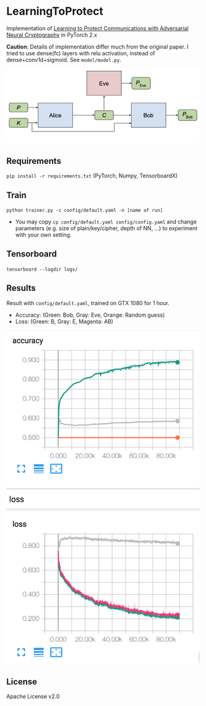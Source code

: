 # LearningToProtect
Implementation of [Learning to Protect Communications with Adversarial Neural Cryptography](https://arxiv.org/abs/1610.06918) in PyTorch 2.x

**Caution**: Details of implementation differ much from the original paper. I tried to use dense(fc) layers with relu activation, instead of dense+conv1d+sigmoid. See `model/model.py`.

![](./assets/symm.png)

## Requirements

`pip install -r requirements.txt` (PyTorch, Numpy, TensorboardX)

## Train

`python trainer.py -c config/default.yaml -n [name of run]`

- You may copy `cp config/default.yaml config/config.yaml` and change parameters (e.g. size of plain/key/cipher, depth of NN, …) to experiment with your own setting.

## Tensorboard

`tensorboard --logdir logs/`

## Results

Result with `config/default.yaml`, trained on GTX 1080 for 1 hour.

- Accuracy: (Green: Bob, Gray: Eve, Orange: Random guess)
- Loss: (Green: B, Gray: E, Magenta: AB)

![](./assets/tensorboard.png)

## License
Apache License v2.0
